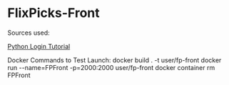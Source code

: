 # FlixPicks-Front
Sources used:

[Python Login Tutorial](https://www.youtube.com/watch?v=71EU8gnZqZQ)

Docker Commands to Test Launch:
docker build . -t user/fp-front
docker run --name=FPFront -p=2000:2000 user/fp-front
docker container rm FPFront